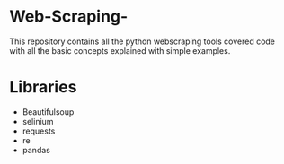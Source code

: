 # Web-Scraping-
This repository contains all the python webscraping tools covered code with all the basic concepts explained with simple examples.


# Libraries 
- Beautifulsoup
- selinium
- requests
- re
- pandas
